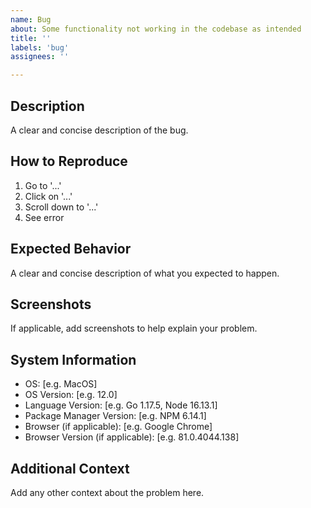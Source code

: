 ```yaml
---
name: Bug
about: Some functionality not working in the codebase as intended
title: ''
labels: 'bug'
assignees: ''

---
```


## Description
A clear and concise description of the bug.

## How to Reproduce
1. Go to '...'
2. Click on '...'
3. Scroll down to '...'
4. See error

## Expected Behavior
A clear and concise description of what you expected to happen.

## Screenshots
If applicable, add screenshots to help explain your problem.

## System Information
 - OS: [e.g. MacOS]
 - OS Version: [e.g. 12.0]
 - Language Version: [e.g. Go 1.17.5, Node 16.13.1]
 - Package Manager Version: [e.g. NPM 6.14.1]
 - Browser (if applicable): [e.g. Google Chrome]
 - Browser Version (if applicable): [e.g. 81.0.4044.138]

## Additional Context
Add any other context about the problem here.
